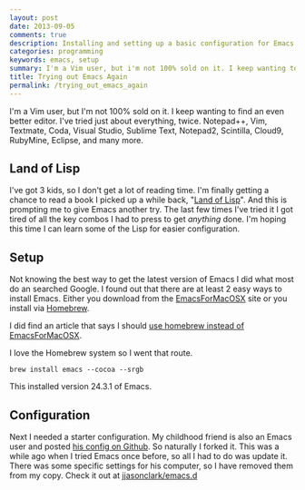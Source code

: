 ```yaml
---
layout: post
date: 2013-09-05
comments: true
description: Installing and setting up a basic configuration for Emacs.
categories: programming
keywords: emacs, setup
summary: I'm a Vim user, but i'm not 100% sold on it. I keep wanting to find an even better editor. I've tried just about everything but nothing sticks. I'm starting a new book on Lisp programming so it is time to try Emacs again. May this time it will stick.
title: Trying out Emacs Again
permalink: /trying_out_emacs_again
---
```


I'm a Vim user, but I'm not 100% sold on it. I keep wanting to find an even better editor. I've tried just about everything, twice. Notepad++, Vim, Textmate, Coda, Visual Studio, Sublime Text, Notepad2, Scintilla, Cloud9, RubyMine, Eclipse, and many more.

## Land of Lisp

I've got 3 kids, so I don't get a lot of reading time. I'm finally getting a chance to read a book I picked up a while back, "[Land of Lisp](http://landoflisp.com/)". And this is prompting me to give Emacs another try. The last few times I've tried it I got tired of all the key combos I had to press to get _anything_ done. I'm hoping this time I can learn some of the Lisp for easier configuration.

## Setup

Not knowing the best way to get the latest version of Emacs I did what most do an searched Google. I found out that there are at least 2 easy ways to install Emacs. Either you download from the [EmacsForMacOSX](http://emacsformacosx.com/) site or you install via [Homebrew](http://brew.sh).

I did find an article that says I should [use homebrew instead of EmacsForMacOSX](http://struct.tumblr.com/post/46754394733/emacs-24-use-homebrew-instead-of-emacsformacosx).

I love the Homebrew system so I went that route.

    brew install emacs --cocoa --srgb

This installed version 24.3.1 of Emacs.

## Configuration

Next I needed a starter configuration. My childhood friend is also an Emacs user and posted [his config on Github](https://github.com/zev/emacs.d). So naturally I forked it. This was a while ago when I tried Emacs once before, so all I had to do was update it. There was some specific settings for his computer, so I have removed them from my copy.  Check it out at [jjasonclark/emacs.d](https://github.com/jjasonclark/emacs.d)
